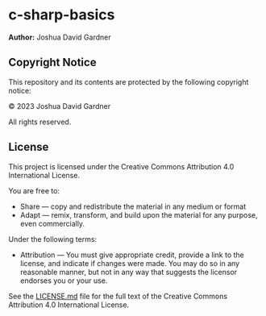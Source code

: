# c-sharp-basics

**Author:** Joshua David Gardner

## Copyright Notice

This repository and its contents are protected by the following copyright notice:

© 2023 Joshua David Gardner

All rights reserved.

## License

This project is licensed under the Creative Commons Attribution 4.0 International License.

You are free to:

- Share — copy and redistribute the material in any medium or format
- Adapt — remix, transform, and build upon the material for any purpose, even commercially.

Under the following terms:

- Attribution — You must give appropriate credit, provide a link to the license, and indicate if changes were made. You may do so in any reasonable manner, but not in any way that suggests the licensor endorses you or your use.

See the [LICENSE.md](LICENSE.md) file for the full text of the Creative Commons Attribution 4.0 International License.

